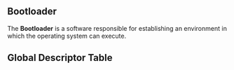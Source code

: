 ## Bootloader

The **Bootloader** is a software responsible for establishing an environment in which the operating system can execute.

## Global Descriptor Table